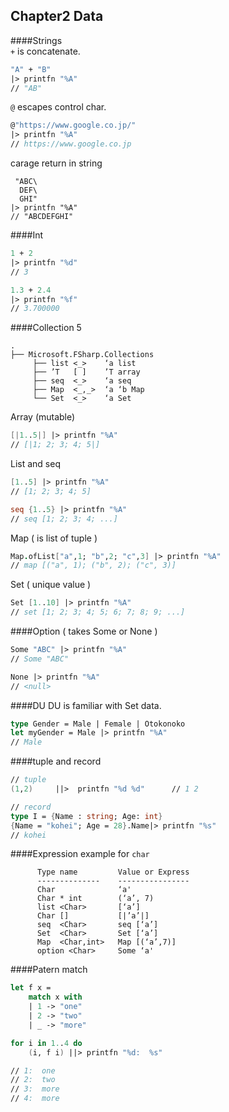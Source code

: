 Chapter2 Data
---
####Strings  
`+` is concatenate.
```fsharp
"A" + "B"
|> printfn "%A"
// "AB"
```

`@` escapes control char.
```fsharp
@"https://www.google.co.jp/"
|> printfn "%A"
// https://www.google.co.jp
```

carage return in string
```
 "ABC\
  DEF\
  GHI"
|> printfn "%A"
// "ABCDEFGHI"
```

####Int
```fsharp
1 + 2
|> printfn "%d"
// 3

1.3 + 2.4
|> printfn "%f"
// 3.700000
```

####Collection 5
```text
.
├── Microsoft.FSharp.Collections
     ├── list <_>    ‘a list
     ├── ’T   [ ]    ’T array
     ├── seq  <_>    ‘a seq
     ├── Map  <_,_>  ‘a ‘b Map
     └── Set  <_>    ‘a Set
```

Array (mutable)
```fsharp
[|1..5|] |> printfn "%A"
// [|1; 2; 3; 4; 5|]
```

List and seq
```fsharp
[1..5] |> printfn "%A"
// [1; 2; 3; 4; 5]

seq {1..5} |> printfn "%A"
// seq [1; 2; 3; 4; ...]
```
Map ( is list of tuple )
```fsharp
Map.ofList["a",1; "b",2; "c",3] |> printfn "%A"
// map [("a", 1); ("b", 2); ("c", 3)]
```

Set ( unique value )
```fsharp
Set [1..10] |> printfn "%A"
// set [1; 2; 3; 4; 5; 6; 7; 8; 9; ...] 
```

####Option ( takes Some or None )
```fsharp
Some "ABC" |> printfn "%A"
// Some "ABC"

None |> printfn "%A"
// <null>
```

####DU
DU is familiar with Set data.
```fsharp
type Gender = Male | Female | Otokonoko
let myGender = Male |> printfn "%A"
// Male
```

####tuple and record
```fsharp
// tuple
(1,2)     ||>  printfn "%d %d"      // 1 2

// record
type I = {Name : string; Age: int}
{Name = "kohei"; Age = 28}.Name|> printfn "%s"
// kohei
```

####Expression
example for `char`
```
      Type name         Value or Express
      --------------    ----------------
      Char              ‘a'
      Char * int        (‘a’, 7)
      list <Char>       [‘a’]
      Char []           [|’a’|]
      seq  <Char>       seq [‘a’]
      Set  <Char>       Set [‘a’]
      Map  <Char,int>   Map [(‘a’,7)]
      option <Char>     Some ‘a'
```

####Patern match
```fsharp
let f x =
    match x with
    | 1 -> "one"
    | 2 -> "two"
    | _ -> "more"

for i in 1..4 do
    (i, f i) ||> printfn "%d:  %s"

// 1:  one
// 2:  two
// 3:  more
// 4:  more
```
